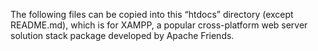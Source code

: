 The following files can be copied into this <q>htdocs</q> directory (except README.md), which is for XAMPP, a popular cross-platform web server solution stack package developed by Apache Friends.
